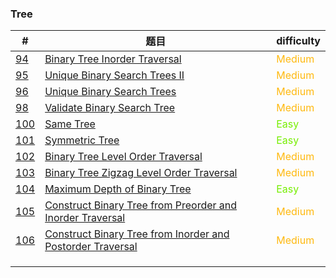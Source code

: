 ### Tree

| #                     | 题目                                                         | difficulty                                 |
| --------------------- | ------------------------------------------------------------ | ------------------------------------------ |
| [94](0094/README.md)  | [Binary Tree Inorder Traversal](0094/README.md)              | <span style='color:#FFB90F;'>Medium</span> |
| [95](0095/README.md)  | [Unique Binary Search Trees II](0095/README.md)              | <span style='color:#FFB90F;'>Medium</span> |
| [96](0096/README.md)  | [Unique Binary Search Trees](0096/README.md)                 | <span style='color:#FFB90F;'>Medium</span> |
| [98](0098/README.md)  | [Validate Binary Search Tree](0098/README.md)                | <span style='color:#FFB90F;'>Medium</span> |
| [100](0100/README.md) | [Same Tree](0100/README.md)                                  | <span style='color: #76EE00;'>Easy</span>  |
| [101](0101/README.md) | [Symmetric Tree](0101/README.md)                             | <span style='color: #76EE00;'>Easy</span>  |
| [102](0102/README.md) | [Binary Tree Level Order Traversal](0102/README.md)          | <span style='color:#FFB90F;'>Medium</span> |
| [103](0103/README.md) | [Binary Tree Zigzag Level Order Traversal](0103/README.md)   | <span style='color:#FFB90F;'>Medium</span> |
| [104](0104/README.md) | [Maximum Depth of Binary Tree](0104/README.md)               | <span style='color: #76EE00;'>Easy</span>  |
| [105](0105/README.md) | [Construct Binary Tree from Preorder and Inorder Traversal](0105/README.md) | <span style='color:#FFB90F;'>Medium</span> |
| [106](0106/README.md) | [Construct Binary Tree from Inorder and Postorder Traversal](0106/README.md) | <span style='color:#FFB90F;'>Medium</span> |
|                       |                                                              |                                            |
|                       |                                                              |                                            |
|                       |                                                              |                                            |

